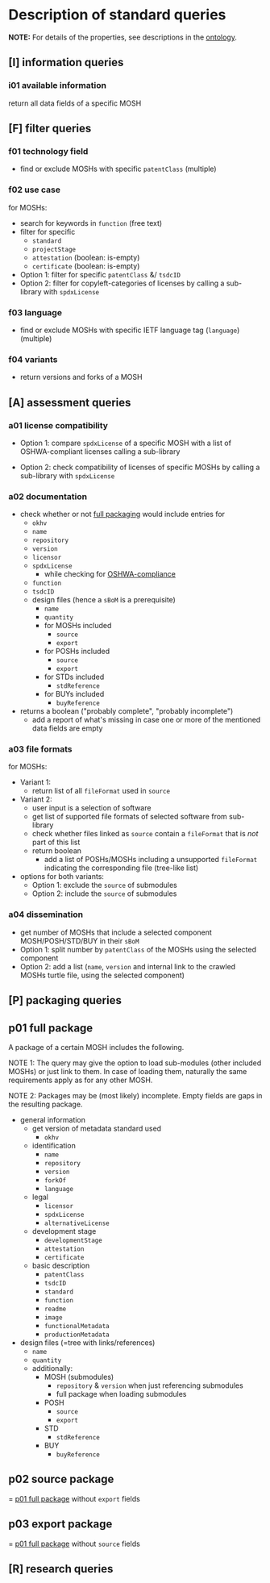 <!--
SPDX-FileCopyrightText: 2021 - 2022 Robin Vobruba <hoijui.quaero@gmail.com>
SPDX-FileCopyrightText: 2021 Martin Häuer <martin.haeuer@ose-germany.de>

SPDX-License-Identifier: GPL-3.0-or-later
-->

# Description of standard queries

**NOTE:** For details of the properties,
see descriptions in the [ontology](../../src/spec/okh.ttl).

## \[I\] information queries

### i01 available information

return all data fields of a specific MOSH

## \[F\] filter queries

### f01 technology field

- find or exclude MOSHs with specific `patentClass` (multiple)

### f02 use case

for MOSHs:

- search for keywords in `function` (free text)
- filter for specific
  - `standard`
  - `projectStage`
  - `attestation` (boolean: is-empty)
  - `certificate` (boolean: is-empty)
- Option 1: filter for specific `patentClass` &/ `tsdcID`
- Option 2: filter for copyleft-categories of licenses
  by calling a sub-library with `spdxLicense`

### f03 language

- find or exclude MOSHs with specific IETF language tag (`language`) (multiple)

### f04 variants

- return versions and forks of a MOSH

## \[A\] assessment queries

### a01 license compatibility

- Option 1: compare `spdxLicense` of a specific MOSH
  with a list of OSHWA-compliant licenses calling a sub-library

- Option 2: check compatibility of licenses of specific MOSHs
  by calling a sub-library with `spdxLicense`

### a02 documentation

<!-- TODO: change to → return available documentation references -->

- check whether or not [full packaging](#p01-full-package)
  would include entries for
  - `okhv`
  - `name`
  - `repository`
  - `version`
  - `licensor`
  - `spdxLicense`
    - while checking for [OSHWA-compliance](#a01-license-compatibility)
  - `function`
  - `tsdcID`
  - design files (hence a `sBoM` is a prerequisite)
    - `name`
    - `quantity`
    - for MOSHs included
      - `source`
      - `export`
    - for POSHs included
      - `source`
      - `export`
    - for STDs included
      - `stdReference`
    - for BUYs included
      - `buyReference`
- returns a boolean ("probably complete", "probably incomplete")
  - add a report of what's missing in case one or more
    of the mentioned data fields are empty

### a03 file formats

<!-- TODO rephrase for okh:sourceFileFormat -->

for MOSHs:

- Variant 1:
  - return list of all `fileFormat` used in `source`
- Variant 2:
  - user input is a selection of software
  - get list of supported file formats of selected software from sub-library
  - check whether files linked as `source` contain a `fileFormat`
    that is _not_ part of this list
  - return boolean
    - add a list of POSHs/MOSHs including a unsupported `fileFormat`
      indicating the corresponding file (tree-like list)
- options for both variants:
  - Option 1: exclude the `source` of submodules
  - Option 2: include the `source` of submodules

### a04 dissemination

- get number of MOSHs that include a selected component MOSH/POSH/STD/BUY
  in their `sBoM`
- Option 1: split number by `patentClass` of the MOSHs using the selected component
- Option 2: add a list
  (`name`, `version` and internal link to the crawled MOSHs turtle file,
  using the selected component)

## \[P\] packaging queries

## p01 full package

A package of a certain MOSH includes the following.

NOTE 1:
The query may give the option to load sub-modules (other included MOSHs)
or just link to them.
In case of loading them, naturally the same requirements apply as for any other MOSH.

NOTE 2:
Packages may be (most likely) incomplete.
Empty fields are gaps in the resulting package.

- general information
  - get version of metadata standard used
    - `okhv`
  - identification
    - `name`
    - `repository`
    - `version`
    - `forkOf`
    - `language`
  - legal
    - `licensor`
    - `spdxLicense`
    - `alternativeLicense`
  - development stage
    - `developmentStage`
    - `attestation`
    - `certificate`
  - basic description
    - `patentClass`
    - `tsdcID`
    - `standard`
    - `function`
    - `readme`
    - `image`
    - `functionalMetadata`
    - `productionMetadata`
- design files (=tree with links/references)
  - `name`
  - `quantity`
  - additionally:
    - MOSH (submodules)
      - `repository` & `version` when just referencing submodules
      - full package when loading submodules
    - POSH
      - `source`
      - `export`
    - STD
      - `stdReference`
    - BUY
      - `buyReference`

<!--- MOSH should be referenced as a release! not via repository & version -->

## p02 source package

= [p01 full package](#p01-full-package) without `export` fields

## p03 export package

= [p01 full package](#p01-full-package) without `source` fields

## \[R\] research queries
